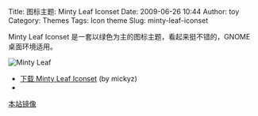 Title: 图标主题: Minty Leaf Iconset
Date: 2009-06-26 10:44
Author: toy
Category: Themes
Tags: Icon theme
Slug: minty-leaf-iconset

Minty Leaf Iconset 是一套以绿色为主的图标主题，看起来挺不错的，GNOME
桌面环境适用。

![Minty Leaf](http://i.linuxtoy.org/images/2009/06/minty\_leaf.jpg)

* [下载 Minty Leaf
Iconset](http://www.gnome-look.org/content/show.php/Minty+Leaf+Iconset+by+mickyz?content=107461)
(by mickyz)  
*
[本站镜像](http://i.linuxtoy.org/files/minty-leaf-iconset-by-mickyz.tar.gz)
